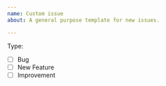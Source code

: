 ```yaml
---
name: Custom issue
about: A general purpose template for new issues.

---
```


Type:
- [ ] Bug
- [ ] New Feature
- [ ] Improvement
